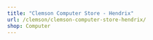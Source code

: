 ```yaml
---
title: "Clemson Computer Store - Hendrix"
url: /clemson/clemson-computer-store-hendrix/
shop: Computer
---
```

